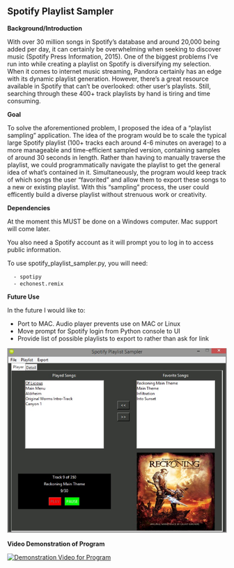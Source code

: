 ## Spotify Playlist Sampler ##

**Background/Introduction**

With over 30 million songs in Spotify’s database and around 20,000 being added per day, it can certainly be overwhelming when seeking to discover music (Spotify Press Information, 2015). One of the biggest problems I’ve run into while creating a playlist on Spotify is diversifying my selection. When it comes to internet music streaming, Pandora certainly has an edge with its dynamic playlist generation. However, there’s a great resource available in Spotify that can’t be overlooked: other user’s playlists. Still, searching through these 400+ track playlists by hand is tiring and time consuming.

**Goal**

To solve the aforementioned problem, I proposed the idea of a “playlist sampling” application. The idea of the program would be to scale the typical large Spotify playlist (100+ tracks each around 4-6 minutes on average) to a more manageable and time-efficient sampled version, containing samples of around 30 seconds in length. Rather than having to manually traverse the playlist, we could programmatically navigate the playlist to get the general idea of what’s contained in it. Simultaneously, the program would keep track of which songs the user “favorited” and allow them to export these songs to a new or existing playlist. With this “sampling” process, the user could efficently build a diverse playlist without strenuous work or creativity.


**Dependencies**

At the moment this MUST be done on a Windows computer. Mac support will come later.

You also need a Spotify account as it will prompt you to log in to access public information.

To use spotify_playlist_sampler.py, you will need:

      - spotipy
      - echonest.remix

**Future Use**

In the future I would like to:

* Port to MAC. Audio player prevents use on MAC or Linux
* Move prompt for Spotify login from Python console to UI
* Provide list of possible playlists to export to rather than ask for link


<img src="https://github.com/Bryconc/CS3535/blob/master/Research%20Module%206%20-%20Player%20GUI%20V2%20(MVC)/Playlist%20Sampler%20Favorites.jpg?raw=true">

**Video Demonstration of Program**

[![Demonstration Video for Program](http://img.youtube.com/vi/t05h6aVU6Og/0.jpg)](http://www.youtube.com/watch?v=t05h6aVU6Og)
